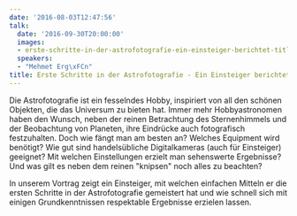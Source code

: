 ```yaml
---
date: '2016-08-03T12:47:56'
talk:
  date: '2016-09-30T20:00:00'
  images:
  - erste-schritte-in-der-astrofotografie-ein-einsteiger-berichtet-title.jpg
  speakers:
  - "Mehmet Erg\xFCn"
title: Erste Schritte in der Astrofotografie - Ein Einsteiger berichtet...
---
```

Die Astrofotografie ist ein fesselndes Hobby, inspiriert von all den schönen Objekten, die das Universum zu bieten hat. Immer mehr Hobbyastronomen haben den Wunsch, neben der reinen Betrachtung des Sternenhimmels und der Beobachtung von Planeten, ihre Eindrücke auch fotografisch festzuhalten. Doch wie fängt man am besten an? Welches Equipment wird benötigt? Wie gut sind handelsübliche Digitalkameras (auch für Einsteiger) geeignet? Mit welchen Einstellungen erzielt man sehenswerte Ergebnisse? Und was gilt es neben dem reinen "knipsen" noch alles zu beachten?

In unserem Vortrag zeigt ein Einsteiger, mit welchen einfachen Mitteln er die ersten Schritte in der Astrofotografie gemeistert hat und wie schnell sich mit einigen Grundkenntnissen respektable Ergebnisse erzielen lassen.

